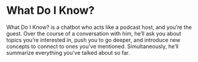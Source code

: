 # What Do I Know?

What Do I Know? is a chatbot who acts like a podcast host, and you’re the guest. Over the course of a conversation with him, he’ll ask you about topics you’re interested in, push you to go deeper, and introduce new concepts to connect to ones you’ve mentioned. Simultaneously, he’ll summarize everything you’ve talked about so far.